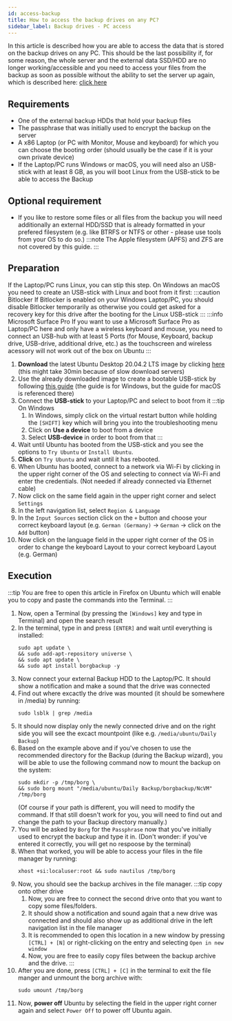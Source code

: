 ```yaml
---
id: access-backup
title: How to access the backup drives on any PC?
sidebar_label: Backup drives - PC access
---
```


In this article is described how you are able to access the data that is stored on the backup drives on any PC. This should be the last possibility if, for some reason, the whole server and the external data SSD/HDD are no longer working/accessible and you need to access your files from the backup as soon as possible without the ability to set the server up again, which is described here: [click here](./restore-backup)

## Requirements
- One of the external backup HDDs that hold your backup files
- The passphrase that was initially used to encrypt the backup on the server
- A x86 Laptop (or PC with Monitor, Mouse and keyboard) for which you can choose the booting order (should usually be the case if it is your own private device)
- If the Laptop/PC runs Windows or macOS, you will need also an USB-stick with at least 8 GB, as you will boot Linux from the USB-stick to be able to access the Backup

## Optional requirement
- If you like to restore some files or all files from the backup you will need additionally an external HDD/SSD that is already formatted in your prefered filesystem (e.g. like BTRFS or NTFS or other - please use tools from your OS to do so.)
:::note
The Apple filesystem (APFS) and ZFS are not covered by this guide.
:::

## Preparation
If the Laptop/PC runs Linux, you can stip this step. On Windows an macOS you need to create an USB-stick with Linux and boot from it first:
:::caution Bitlocker
If Bitlocker is enabled on your Windows Laptop/PC, you should disable Bitlocker temporarily as otherwise you could get asked for a recovery key for this drive after the booting for the Linux USB-stick
:::
:::info Microsoft Surface Pro
If you want to use a Microsoft Surface Pro as Laptop/PC here and only have a wireless keyboard and mouse, you need to connect an USB-hub with at least 5 Ports (for Mouse, Keyboard, backup drive, USB-drive, additional drive, etc.) as the touchscreen and wireless acessory will not work out of the box on Ubuntu
:::
1. **Download** the latest Ubuntu Desktop 20.04.2 LTS image by clicking [here](https://releases.ubuntu.com/focal/ubuntu-20.04.2.0-desktop-amd64.iso) (this might take 30min because of slow download servers)
1. Use the already downloaded image to create a bootable USB-stick by following [this guide](https://ubuntu.com/tutorials/create-a-usb-stick-on-windows) (the guide is for Windows, but the guide for macOS is referenced there)
1. Connect the **USB-stick** to your Laptop/PC and select to boot from it
    :::tip On Windows
    1. In Windows, simply click on the virtual restart button while holding the `[SHIFT]` key which will bring you into the troubleshooting menu
    1. Click on **Use a device** to boot from a device
    1. Select **USB-device** in order to boot from that
    :::
1. Wait until Ubuntu has booted from the USB-stick and you see the options to `Try Ubuntu` or `Install Ubuntu`. 
1. **Click** on `Try Ubuntu` and wait until it has rebooted.
1. When Ubuntu has booted, connect to a network via Wi-Fi by clicking in the upper right corner of the OS and selecting to connect via Wi-Fi and enter the credentials. (Not needed if already connected via Ethernet cable)
1. Now click on the same field again in the upper right corner and select `Settings`
1. In the left navigation list, select `Region & Language`
1. In the `Input Sources` section click on the `+` button and choose your correct keyboard layout (e.g. `German (Germany)` -> `German` -> click on the `Add` button)
1. Now click on the language field in the upper right corner of the OS in order to change the keyboard Layout to your correct keyboard Layout (e.g. German)

## Execution
:::tip
You are free to open this article in Firefox on Ubuntu which will enable you to copy and paste the commands into the Terminal.
:::
1. Now, open a Terminal (by pressing the `[Windows]` key and type in Terminal) and open the search result
1. In the terminal, type in and press `[ENTER]` and wait until everything is installed:
    ```shell
    sudo apt update \
    && sudo add-apt-repository universe \
    && sudo apt update \
    && sudo apt install borgbackup -y
    ```
1.  Now connect your external Backup HDD to the Laptop/PC. It should show a notification and make a sound that the drive was connected
1. Find out where excactly the drive was mounted (it should be somewhere in /media) by running:
    ```shell
    sudo lsblk | grep /media
    ```
1. It should now display only the newly connected drive and on the right side you will see the excact mountpoint (like e.g. `/media/ubuntu/Daily Backup`)
1. Based on the example above and if you've chosen to use the recommended directory for the Backup (during the Backup wizard), you will be able to use the following command now to mount the backup on the system:
    ```shell
    sudo mkdir -p /tmp/borg \
    && sudo borg mount "/media/ubuntu/Daily Backup/borgbackup/NcVM" /tmp/borg 
    ```
    (Of course if your path is different, you will need to modify the command. If that still doesn't work for you, you will need to find out and change the path to your Backup directory manually.)
1. You will be asked by `Borg` for the `Passphrase` now that you've initially used to encrypt the backup and type it in. (Don't wonder: if you've entered it correctly, you will get no respoose by the terminal)
1. When that worked, you will be able to access your files in the file manager by running:
    ```shell
    xhost +si:localuser:root && sudo nautilus /tmp/borg
    ```
1. Now, you should see the backup archives in the file manager.
    :::tip copy onto other drive
    1. Now, you are free to connect the second drive onto that you want to copy some files/folders.
    1. It should show a notification and sound again that a new drive was connected and should also show up as additional drive in the left navigation list in the file manager 
    1. It is recommended to open this location in a new window by pressing `[CTRL] + [N]` or right-clicking on the entry and selecting `Open in new window`
    1. Now, you are free to easily copy files between the backup archive and the drive.
    :::
1. After you are done, press `[CTRL] + [C]` in the terminal to exit the file manger and unmount the borg archive with:
    ```shell
    sudo umount /tmp/borg
    ```
1. Now, **power off** Ubuntu by selecting the field in the upper right corner again and select `Power Off` to power off Ubuntu again.
